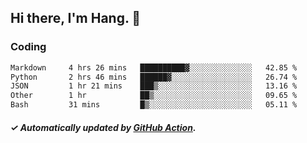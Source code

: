 ## Hi there, I'm Hang. 👋

### Coding

<!--START_SECTION:waka-->

```txt
Markdown     4 hrs 26 mins   ██████████▓░░░░░░░░░░░░░░   42.85 %
Python       2 hrs 46 mins   ██████▓░░░░░░░░░░░░░░░░░░   26.74 %
JSON         1 hr 21 mins    ███▒░░░░░░░░░░░░░░░░░░░░░   13.16 %
Other        1 hr            ██▒░░░░░░░░░░░░░░░░░░░░░░   09.65 %
Bash         31 mins         █▒░░░░░░░░░░░░░░░░░░░░░░░   05.11 %
```

<!--END_SECTION:waka-->

##### ✓ Automatically updated by [GitHub Action](https://github.com/huhuhang/huhuhang/actions).
